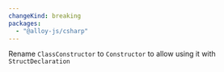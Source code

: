 ```yaml
---
changeKind: breaking
packages:
  - "@alloy-js/csharp"
---
```


Rename `ClassConstructor` to `Constructor` to allow using it with `StructDeclaration`
